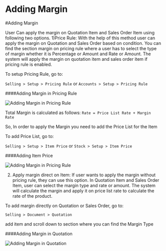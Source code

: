 <!-- add-breadcrumbs -->
# Adding Margin

#Adding Margin

User Can apply the margin on Quotation Item and Sales Order Item using following two options.
1)Price Rule: With the help of this method user can apply the margin on Quotation and Sales Order based on condition. You can find the section margin on pricing rule where a user has to select the type of margin whether it is Percentage or Amount and Rate or Amount. The system will apply the margin on quotation item and sales order item if pricing rule is enabled.

To setup Pricing Rule, go to:

`Selling > Setup > Pricing Rule` or `Accounts > Setup > Pricing Rule`

####Adding Margin in Pricing Rule

<img alt="Adding Margin in Pricing Rule" class="screenshot"  src="/docs/assets/img/selling/margin-pricing-rule.png">

Total Margin is calculated as follows:
`Rate = Price List Rate + Margin Rate`

So, In order to apply the Margin you need to add the Price List for the Item

To add Price List, go to:

`Selling > Setup > Item Price` or `Stock > Setup > Item Price`

####Adding Item Price

<img alt="Adding Margin in Pricing Rule" class="screenshot"  src="/docs/assets/img/selling/margin-item-price-list.png">

2) Apply margin direct on Item: If user wants to apply the margin without pricing rule, they can use this option. In Quotation Item and Sales Order Item, user can select the margin type and rate or amount. The system will calculate the margin and apply it on price list rate to calculate the rate of the product.

To add margin directly on Quotation or Sales Order, go to:

`Selling > Document > Quotation`

add item and scroll down to section where you can find the Margin Type

####Adding Margin in Quotation

<img alt="Adding Margin in Quotation" class="screenshot"  src="/docs/assets/img/selling/margin-quotation-item.png">
